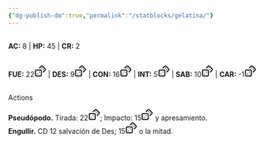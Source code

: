 ```yaml
---
{"dg-publish-dm":true,"permalink":"/statblocks/gelatina/"}
---
```


<p><span><div data-callout-metadata="" data-callout-fold="" data-callout="info" class="callout node-insert-event"><div class="callout-title" dir="auto"><div class="callout-icon"><svg width="16" height="16"></svg></div><div class="callout-title-inner"><strong>AC:</strong> 8 | <strong>HP:</strong> 45 | <strong>CR:</strong> 2</div></div></div></span></p><p><span><div data-callout-metadata="" data-callout-fold="" data-callout="example" class="callout node-insert-event"><div class="callout-title" dir="auto"><div class="callout-icon"><svg width="16" height="16"></svg></div><div class="callout-title-inner"><strong>FUE:</strong> <span class="dice-roller is-max" aria-label-position="top" data-dice="d20+2" aria-label="d20+2
[20]+2"><span class="dice-roller-result">22</span><span class="dice-roller-button"><svg xmlns="http://www.w3.org/2000/svg" width="24" height="24" viewBox="0 0 24 24" fill="none" stroke="currentColor" stroke-width="2" stroke-linecap="round" stroke-linejoin="round" class="svg-icon lucide-dices"><rect x="2" y="10" width="12" height="12" rx="2" ry="2"></rect><path d="m17.92 14 3.5-3.5a2.24 2.24 0 0 0 0-3l-5-4.92a2.24 2.24 0 0 0-3 0L10 6"></path><path d="M6 18h.01"></path><path d="M10 14h.01"></path><path d="M15 6h.01"></path><path d="M18 9h.01"></path></svg></span></span> | <strong>DES:</strong> <span class="dice-roller" aria-label-position="top" data-dice="d20+-4" aria-label="d20+-4
[13]+-4"><span class="dice-roller-result">9</span><span class="dice-roller-button"><svg xmlns="http://www.w3.org/2000/svg" width="24" height="24" viewBox="0 0 24 24" fill="none" stroke="currentColor" stroke-width="2" stroke-linecap="round" stroke-linejoin="round" class="svg-icon lucide-dices"><rect x="2" y="10" width="12" height="12" rx="2" ry="2"></rect><path d="m17.92 14 3.5-3.5a2.24 2.24 0 0 0 0-3l-5-4.92a2.24 2.24 0 0 0-3 0L10 6"></path><path d="M6 18h.01"></path><path d="M10 14h.01"></path><path d="M15 6h.01"></path><path d="M18 9h.01"></path></svg></span></span> | <strong>CON:</strong> <span class="dice-roller" aria-label-position="top" data-dice="d20+5" aria-label="d20+5
[11]+5"><span class="dice-roller-result">16</span><span class="dice-roller-button"><svg xmlns="http://www.w3.org/2000/svg" width="24" height="24" viewBox="0 0 24 24" fill="none" stroke="currentColor" stroke-width="2" stroke-linecap="round" stroke-linejoin="round" class="svg-icon lucide-dices"><rect x="2" y="10" width="12" height="12" rx="2" ry="2"></rect><path d="m17.92 14 3.5-3.5a2.24 2.24 0 0 0 0-3l-5-4.92a2.24 2.24 0 0 0-3 0L10 6"></path><path d="M6 18h.01"></path><path d="M10 14h.01"></path><path d="M15 6h.01"></path><path d="M18 9h.01"></path></svg></span></span> | <strong>INT:</strong> <span class="dice-roller" aria-label-position="top" data-dice="d20+-5" aria-label="d20+-5
[10]+-5"><span class="dice-roller-result">5</span><span class="dice-roller-button"><svg xmlns="http://www.w3.org/2000/svg" width="24" height="24" viewBox="0 0 24 24" fill="none" stroke="currentColor" stroke-width="2" stroke-linecap="round" stroke-linejoin="round" class="svg-icon lucide-dices"><rect x="2" y="10" width="12" height="12" rx="2" ry="2"></rect><path d="m17.92 14 3.5-3.5a2.24 2.24 0 0 0 0-3l-5-4.92a2.24 2.24 0 0 0-3 0L10 6"></path><path d="M6 18h.01"></path><path d="M10 14h.01"></path><path d="M15 6h.01"></path><path d="M18 9h.01"></path></svg></span></span> | <strong>SAB:</strong> <span class="dice-roller" aria-label-position="top" data-dice="d20+-2" aria-label="d20+-2
[12]+-2"><span class="dice-roller-result">10</span><span class="dice-roller-button"><svg xmlns="http://www.w3.org/2000/svg" width="24" height="24" viewBox="0 0 24 24" fill="none" stroke="currentColor" stroke-width="2" stroke-linecap="round" stroke-linejoin="round" class="svg-icon lucide-dices"><rect x="2" y="10" width="12" height="12" rx="2" ry="2"></rect><path d="m17.92 14 3.5-3.5a2.24 2.24 0 0 0 0-3l-5-4.92a2.24 2.24 0 0 0-3 0L10 6"></path><path d="M6 18h.01"></path><path d="M10 14h.01"></path><path d="M15 6h.01"></path><path d="M18 9h.01"></path></svg></span></span> | <strong>CAR:</strong> <span class="dice-roller" aria-label-position="top" data-dice="d20+-5" aria-label="d20+-5
[4]+-5"><span class="dice-roller-result">-1</span><span class="dice-roller-button"><svg xmlns="http://www.w3.org/2000/svg" width="24" height="24" viewBox="0 0 24 24" fill="none" stroke="currentColor" stroke-width="2" stroke-linecap="round" stroke-linejoin="round" class="svg-icon lucide-dices"><rect x="2" y="10" width="12" height="12" rx="2" ry="2"></rect><path d="m17.92 14 3.5-3.5a2.24 2.24 0 0 0 0-3l-5-4.92a2.24 2.24 0 0 0-3 0L10 6"></path><path d="M6 18h.01"></path><path d="M10 14h.01"></path><path d="M15 6h.01"></path><path d="M18 9h.01"></path></svg></span></span></div></div></div></span></p><p><span><div data-callout-metadata="" data-callout-fold="" data-callout="danger" class="callout node-insert-event"><div class="callout-title" dir="auto"><div class="callout-icon"><svg width="16" height="16"></svg></div><div class="callout-title-inner">Actions</div></div><div class="callout-content">
<p dir="auto"><strong>Pseudópodo.</strong> Tirada: <span class="dice-roller" aria-label-position="top" data-dice="d20+4" aria-label="d20+4
[18]+4"><span class="dice-roller-result">22</span><span class="dice-roller-button"><svg xmlns="http://www.w3.org/2000/svg" width="24" height="24" viewBox="0 0 24 24" fill="none" stroke="currentColor" stroke-width="2" stroke-linecap="round" stroke-linejoin="round" class="svg-icon lucide-dices"><rect x="2" y="10" width="12" height="12" rx="2" ry="2"></rect><path d="m17.92 14 3.5-3.5a2.24 2.24 0 0 0 0-3l-5-4.92a2.24 2.24 0 0 0-3 0L10 6"></path><path d="M6 18h.01"></path><path d="M10 14h.01"></path><path d="M15 6h.01"></path><path d="M18 9h.01"></path></svg></span></span>; Impacto: <span class="dice-roller" aria-label-position="top" data-dice="3d6+2" aria-label="3d6+2
[6, 6, 1]+2"><span class="dice-roller-result">15</span><span class="dice-roller-button"><svg xmlns="http://www.w3.org/2000/svg" width="24" height="24" viewBox="0 0 24 24" fill="none" stroke="currentColor" stroke-width="2" stroke-linecap="round" stroke-linejoin="round" class="svg-icon lucide-dices"><rect x="2" y="10" width="12" height="12" rx="2" ry="2"></rect><path d="m17.92 14 3.5-3.5a2.24 2.24 0 0 0 0-3l-5-4.92a2.24 2.24 0 0 0-3 0L10 6"></path><path d="M6 18h.01"></path><path d="M10 14h.01"></path><path d="M15 6h.01"></path><path d="M18 9h.01"></path></svg></span></span> y apresamiento.<br>
<strong>Engullir.</strong> CD 12 salvación de Des; <span class="dice-roller" aria-label-position="top" data-dice="3d6" aria-label="3d6
[5, 4, 6]"><span class="dice-roller-result">15</span><span class="dice-roller-button"><svg xmlns="http://www.w3.org/2000/svg" width="24" height="24" viewBox="0 0 24 24" fill="none" stroke="currentColor" stroke-width="2" stroke-linecap="round" stroke-linejoin="round" class="svg-icon lucide-dices"><rect x="2" y="10" width="12" height="12" rx="2" ry="2"></rect><path d="m17.92 14 3.5-3.5a2.24 2.24 0 0 0 0-3l-5-4.92a2.24 2.24 0 0 0-3 0L10 6"></path><path d="M6 18h.01"></path><path d="M10 14h.01"></path><path d="M15 6h.01"></path><path d="M18 9h.01"></path></svg></span></span> o la mitad.</p>
</div></div></span></p>